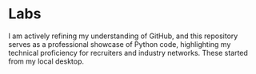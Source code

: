 # Labs
I am actively refining my understanding of GitHub, and this repository serves as a professional showcase of Python code, highlighting my technical proficiency for recruiters and industry networks.
These started from my local desktop.
